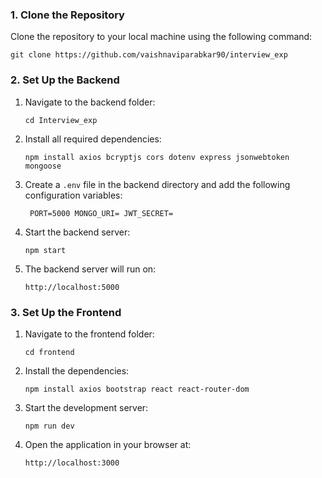 <h3>1. Clone the Repository</h3> <p>Clone the repository to your local machine using the following command:</p>
 <pre><code>git clone https://github.com/vaishnaviparabkar90/interview_exp </code></pre>
<h3>2. Set Up the Backend</h3> <ol> <li>Navigate to the backend folder:</li> <pre><code>cd Interview_exp</code></pre> <li>Install all required dependencies:</li> <pre><code>npm install axios bcryptjs cors dotenv express jsonwebtoken mongoose</code></pre> <li>Create a <code>.env</code> file in the backend directory and add the following configuration variables:</li> <pre><code> PORT=5000 MONGO_URI=<your-mongodb-connection-string> JWT_SECRET=<your-secret-key> </code></pre> <li>Start the backend server:</li> <pre><code>npm start</code></pre> <li>The backend server will run on:</li> <p><code>http://localhost:5000</code></p> </ol>
<h3>3. Set Up the Frontend</h3> <ol> <li>Navigate to the frontend folder:</li> <pre><code>cd frontend</code></pre> <li>Install the dependencies:</li> <pre><code>npm install axios bootstrap react react-router-dom</code></pre> <li>Start the development server:</li> <pre><code>npm run dev</code></pre> <li>Open the application in your browser at:</li> <p><code>http://localhost:3000</code></p> </ol>
